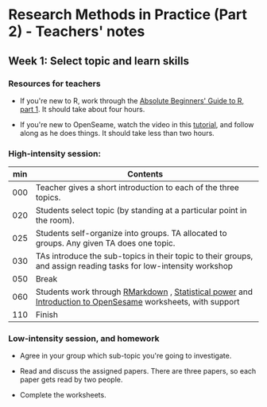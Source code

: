 # Research Methods in Practice (Part 2) - Teachers' notes

## Week 1: Select topic and learn skills

### Resources for teachers

- If you're new to R, work through the [Absolute Beginners' Guide to R, part 1](https://ajwills72.github.io/rminr). It should take about four hours.

- If you're new to OpenSeame, watch the video in this
  [tutorial](https://osdoc.cogsci.nl/3.2/tutorials/beginner/), and follow along
  as he does things. It should take less than two hours.

### High-intensity session:

| min | Contents                                                                                                 |
|-----|----------------------------------------------------------------------------------------------------------|
| 000 | Teacher gives a short introduction to each of the three topics.                                          |
| 020 | Students select topic (by standing at a particular point in the room).                                   |
| 025 | Students self-organize into groups. TA allocated to groups. Any given TA does one topic.                 |
| 030 | TAs introduce the sub-topics in their topic to their groups, and assign reading tasks for low-intensity workshop |
| 050 | Break                                                                                                    |
| 060 | Students work through [RMarkdown](https://ajwills72.github.io/rminr/rmarkdown.html) , [Statistical power](https://ajwills72.github.io/rminr/power.html) and [Introduction to OpenSesame](openses_intro.html)  worksheets, with support                                    |
| 110 | Finish                                                                                                   |

### Low-intensity session, and homework

- Agree in your group which sub-topic you're going to investigate.

- Read and discuss the assigned papers. There are three papers, so each paper gets read by two people.

- Complete the worksheets.





